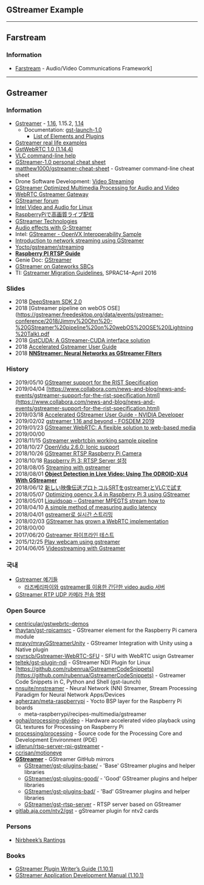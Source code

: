 ## GStreamer Example


---
## Farstream
### Information
- [Farstream](https://www.freedesktop.org/wiki/Software/Farstream/) - Audio/Video Communications Framework]




---
## Gstreamer
### Information
- [Gstreamer](https://gstreamer.freedesktop.org/) - [1.16](https://gstreamer.freedesktop.org/releases/1.16/), 1.15.2, [1.14](https://gstreamer.freedesktop.org/releases/1.14/)
    - Documentation: [gst-launch-1.0](https://gstreamer.freedesktop.org/documentation/tools/gst-launch.html)
        - [List of Elements and Plugins](https://gstreamer.freedesktop.org/documentation/plugins.html)
- [Gstreamer real life examples](http://4youngpadawans.com/gstreamer-real-life-examples/)
- [GstWebRTC 1.0 (1.14.4)](https://lazka.github.io/pgi-docs/GstWebRTC-1.0/index.html)
- [VLC command-line help](https://wiki.videolan.org/VLC_command-line_help/)
- [GStreamer-1.0 personal cheat sheet](https://gist.github.com/strezh/9114204)
- [matthew1000/gstreamer-cheat-sheet](https://github.com/matthew1000/gstreamer-cheat-sheet) - Gstreamer command-line cheat sheet
- Drone Software Development: [Video Streaming](https://theiotlearninginitiative.gitbook.io/bitol/virtual-drone-solution/features/video-streaming)
- [GStreamer Optimized Multimedia Processing for Audio and Video](https://www.psirep.com/system/files/GStreamer%20Optimized%20Multimedia%20Processing%20for%20Audio%20and%20Video%20white%20paper.pdf)
- [WebRTC Gstreamer Gateway](https://swmansion.com/webrtc)
- [GStreamer forum](https://spectrum.chat/gstreamer?tab=posts)
- [Intel Video and Audio for Linux](https://01.org/linuxmedia/quickstart/overview)
- [RaspberryPiで高画質ライブ配信](http://dz.plala.jp/wiki/index.php/RaspberryPi%E3%81%A7%E9%AB%98%E7%94%BB%E8%B3%AA%E3%83%A9%E3%82%A4%E3%83%96%E9%85%8D%E4%BF%A1)
- [GStreamer Technologies](https://developer.ridgerun.com/wiki/index.php?title=GStreamer_Technologies)
- [Audio effects with G-Streamer](https://www.ittiam.com/wp-content/uploads/2017/12/Audio_Effects_with_G-Streamer.pdf)
- Intel: [GStreamer - OpenVX Interoperability Sample](https://software.intel.com/en-us/sample-gstreamer-openvx-interoperability)
- [Introduction to network streaming using GStreamer](https://developer.ridgerun.com/wiki/index.php/Introduction_to_network_streaming_using_GStreamer)
- [Yocto/gstreamer/streaming](http://trac.gateworks.com/wiki/Yocto/gstreamer/streaming)
- [**Raspberry PI RTSP Guide**](https://www.stev.org/post/raspberrypisimplertspserver)
- Genie Doc: [GStreamer](https://genie.webierta.skn1.com/wiki/gstreamer)
- [GStreamer on Gateworks SBCs](http://trac.gateworks.com/wiki/Yocto/gstreamer#gst-variable-rtsp-server)
- TI: [Gstreamer Migration Guidelines](http://www.ti.com/lit/an/sprac14/sprac14.pdf), SPRAC14–April 2016


### Slides
- 2018 [DeepStream SDK 2.0](http://on-demand.gputechconf.com/gtc-au/pdf/DeepStreamSDK-ettikan-sharing.pdf)
- 2018 [Gstreamer pipeline on webOS OSE](https://gstreamer.freedesktop.org/data/events/gstreamer-conference/2018/Jimmy%20Ohn%20-%20GStreamer%20pipeline%20on%20webOS%20OSE%20(Lightning%20Talk).pdf
- 2018 [GstCUDA: A GStreamer-CUDA interface solution](https://gstreamer.freedesktop.org/data/events/gstreamer-conference/2018/Jos%C3%A9%20Jim%C3%A9nez-Chavarr%C4%B1%CC%81a%20-%20GstCUDA:%20A%20GStreamer-CUDA%20interface%20solution%20(Lightning%20Talk).pdf)
- 2018 [Accelerated Gstreamer User Guide](https://developer.download.nvidia.com/embedded/L4T/r31_Release_v1.0/Docs/Accelerated_GStreamer_User_Guide.pdf?w-FjfyCgri2qxmCtwnzhMhjK5emQaHGA2wLSyP-rmJrTQlNi1FETp93FpAAJAJxphtzSeBKHBE8_3a1lUp_SNgn1A7D4rqSCZ8JwmzRWO9Hn4tB2Hc5JUop-BroNDJLPAew402NKCFSPktA941zNnMKXOTKEEme-hmaka4EleJJH4NyY-pI)
- 2018 [**NNStreamer: Neural Networks as GStreamer Filters**](https://www.researchgate.net/publication/329750345_NNStreamer_Neural_Networks_as_GStreamer_Filters)


### History
- 2019/05/10 [GStreamer support for the RIST Specification](https://www.linuxtoday.com/infrastructure/gstreamer-support-for-the-rist-specification-190409145024.html)
- 2019/04/04 [https://www.collabora.com/news-and-blog/news-and-events/gstreamer-support-for-the-rist-specification.html](https://www.collabora.com/news-and-blog/news-and-events/gstreamer-support-for-the-rist-specification.html)
- 2019/03/18 [Accelerated GStreamer User Guide - NVIDIA Developer](https://developer.nvidia.com/embedded/dlc/l4t-accelerated-gstreamer-guide-32-1)
- 2019/02/02 [gstreamer 1.16 and beyond - FOSDEM 2019](https://fosdem.org/2019/schedule/event/media_gstreamer_1_16/attachments/slides/3027/export/events/attachments/media_gstreamer_1_16/slides/3027/FOSDEM_2019_OpenMedia_GStreamer_1_16_and_beyond.pdf)
- 2019/01/23 [GStreamer WebRTC: A flexible solution to web-based media](https://opensource.com/article/19/1/gstreamer)
- 2019/00/00
- 2018/11/15 [Gstreamer webrtcbin working sample pipeline](https://stackoverflow.com/questions/53267038/gstreamer-webrtcbin-working-sample-pipeline)
- 2018/10/27 [OpenVidu 2.6.0: Ionic support](https://medium.com/@openvidu/openvidu-2-6-0-ionic-support-33c395e59c45)
- 2018/10/26 [GStreamer RTSP Raspberry Pi Camera](https://idle.run/rtsp-server-rpi-gstreamer)
- 2018/10/18 [Raspberry Pi 3: RTSP Server 설정](https://imsoftpro.tistory.com/53)
- 2018/08/05 [Streaming with gstreamer](http://patrickelectric.work/streaming_with_gstreamer/)
- 2018/08/01 [**Object Detection in Live Video: Using The ODROID-XU4 With GStreamer**](https://magazine.odroid.com/article/object-detection-in-live-video-using-the-odroid-xu4-with-gstreamer/)
- 2018/06/12 [新しい映像伝送プロトコルSRTをgstreamerとVLCで試す](https://qiita.com/tetsu_koba/items/b12a6de83185a5267217)
- 2018/05/07 [Optimizing opencv 3.4 in Raspberry Pi 3 using GStreamer](http://www.ebenezertechs.com/optimizing-opencv-3-4-in-raspberry-pi-3-using-gstreamer/)
- 2018/05/01 [Liquidsoap – Gstreamer MPEGTS stream how to](https://www.autonarcosis.com/2018/05/01/liquidsoap-gstreamer-mpegts-stream-how-to/)
- 2018/04/10 [A simple method of measuring audio latency](http://blog.nirbheek.in/2018/04/a-simple-method-of-measuring-audio.html)
- 2018/04/01 [gstreamer로 실시간 스트리밍](https://kldp.org/node/159391)
- 2018/02/03 [GStreamer has grown a WebRTC implementation](http://blog.nirbheek.in/2018/02/gstreamer-webrtc.html)
- 2018/00/00
- 2017/06/20 [Gstreamer 파이프라인 테스트](https://myserena.tistory.com/89)
- 2015/12/25 [Play webcam using gstreamer](https://medium.com/@petehouston/play-webcam-using-gstreamer-9b7596e4e181)
- 2014/06/05 [Videostreaming with Gstreamer](http://z25.org/static/_rd_/videostreaming_intro_plab/index.html)


### 국내
- [Gstreamer 예기들](https://m.blog.naver.com/PostList.nhn?blogId=jedijaja&categoryNo=7&logCode=0&categoryName=Gstreamer%20%EC%98%88%EA%B8%B0%EB%93%A4)
    - [라즈베리파이와 gstreamer를 이용한 간단한 video audio 서버](https://m.blog.naver.com/jedijaja/221001104246)
- [GStreamer RTP UDP 카메라 전송 명령](http://blog.naver.com/PostView.nhn?blogId=chandong83&logNo=221263551742)


### Open Source
- [centricular/gstwebrtc-demos](https://github.com/centricular/gstwebrtc-demos)
- [thaytan/gst-rpicamsrc](https://github.com/thaytan/gst-rpicamsrc) - GStreamer element for the Raspberry Pi camera module
- [mrayy/mrayGStreamerUnity](https://github.com/mrayy/mrayGStreamerUnity) - GStreamer Integration with Unity using a Native plugin
- [royrscb/Gstreamer-WebRTC-SFU](https://github.com/royrscb/Gstreamer-WebRTC-SFU) - SFU with WebRTC usign Gstreamer
- [teltek/gst-plugin-ndi](https://github.com/teltek/gst-plugin-ndi) - GStreamer NDI Plugin for Linux
- [https://github.com/rubenrua/GstreamerCodeSnippets](https://github.com/rubenrua/GstreamerCodeSnippets) - Gstreamer Code Snippets in C, Python and Shell (gst-launch)
- [nnsuite/nnstreamer](https://github.com/nnsuite/nnstreamer) - Neural Network (NN) Streamer, Stream Processing Paradigm for Neural Network Apps/Devices
- [agherzan/meta-raspberrypi](https://github.com/agherzan/meta-raspberrypi) - Yocto BSP layer for the Raspberry Pi boards
    - meta-raspberrypi/recipes-multimedia/gstreamer
- [gohai/processing-glvideo](https://github.com/gohai/processing-glvideo) - Hardware accelerated video playback using GL textures for Processing on Raspberry Pi
- [processing/processing](https://github.com/processing/processing) - Source code for the Processing Core and Development Environment (PDE)
- [idlerun/rtsp-server-rpi-gstreamer](https://github.com/idlerun/rtsp-server-rpi-gstreamer) - 
- [ccrisan/motioneye](https://github.com/ccrisan/motioneye)
- [**GStreamer**](https://github.com/GStreamer) - GStreamer GitHub mirrors
    - [GStreamer/gst-plugins-base/](https://github.com/GStreamer/gst-plugins-base/) - 'Base' GStreamer plugins and helper libraries
    - [GStreamer/gst-plugins-good/](https://github.com/GStreamer/gst-plugins-good/) - 'Good' GStreamer plugins and helper libraries
    - [GStreamer/gst-plugins-bad/](https://github.com/GStreamer/gst-plugins-bad/) - 'Bad' GStreamer plugins and helper libraries
    - [GStreamer/gst-rtsp-server](https://github.com/GStreamer/gst-rtsp-server) - RTSP server based on GStreamer
- [gitlab.aja.com/ntv2/gst](https://gitlab.aja.com/ntv2/gst) - gStreamer plugin for ntv2 cards



### Persons
- [Nirbheek’s Rantings](http://blog.nirbheek.in/)

### Books
- [GStreamer Plugin Writer’s Guide (1.10.1)](https://gstreamer.freedesktop.org/data/doc/gstreamer/head/pwg/pwg.pdf)
- [GStreamer Application Development Manual (1.10.1)](https://gstreamer.freedesktop.org/data/doc/gstreamer/head/manual/manual.pdf)





